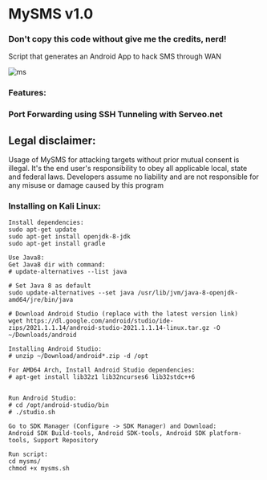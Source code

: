 # MySMS v1.0

### Don't copy this code without give me the credits, nerd! 

Script that generates an Android App to hack SMS through WAN 

![ms](https://user-images.githubusercontent.com/34893261/44208253-4869cf80-a136-11e8-9758-ed34a9be6458.png)

### Features:
### Port Forwarding using SSH Tunneling with Serveo.net

## Legal disclaimer:

Usage of MySMS for attacking targets without prior mutual consent is illegal. It's the end user's responsibility to obey all applicable local, state and federal laws. Developers assume no liability and are not responsible for any misuse or damage caused by this program 


### Installing on Kali Linux:
```
Install dependencies:
sudo apt-get update
sudo apt-get install openjdk-8-jdk
sudo apt-get install gradle

Use Java8:
Get Java8 dir with command:
# update-alternatives --list java

# Set Java 8 as default
sudo update-alternatives --set java /usr/lib/jvm/java-8-openjdk-amd64/jre/bin/java

# Download Android Studio (replace with the latest version link)
wget https://dl.google.com/android/studio/ide-zips/2021.1.1.14/android-studio-2021.1.1.14-linux.tar.gz -O ~/Downloads/android

Installing Android Studio:
# unzip ~/Download/android*.zip -d /opt

For AMD64 Arch, Install Android Studio dependencies:
# apt-get install lib32z1 lib32ncurses6 lib32stdc++6


Run Android Studio:
# cd /opt/android-studio/bin
# ./studio.sh

Go to SDK Manager (Configure -> SDK Manager) and Download:
Android SDK Build-tools, Android SDK-tools, Android SDK platform-tools, Support Repository

Run script:
cd mysms/
chmod +x mysms.sh


